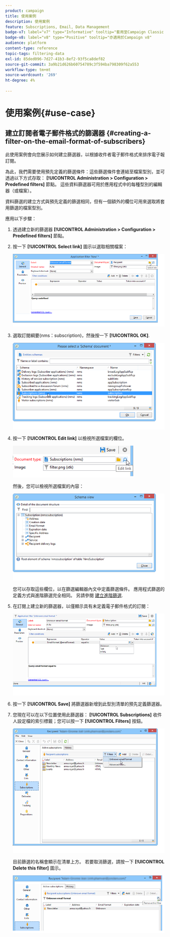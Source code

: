 ```yaml
---
product: campaign
title: 使用案例
description: 使用案例
feature: Subscriptions, Email, Data Management
badge-v7: label="v7" type="Informative" tooltip="套用至Campaign Classic v7"
badge-v8: label="v8" type="Positive" tooltip="亦適用於Campaign v8"
audience: platform
content-type: reference
topic-tags: filtering-data
exl-id: 85ded096-7d27-41b3-8ef2-93f5ca8def82
source-git-commit: 3a9b21d626b60754789c3f594ba798309f62a553
workflow-type: tm+mt
source-wordcount: '269'
ht-degree: 4%

---
```


# 使用案例{#use-case}



## 建立訂閱者電子郵件格式的篩選器 {#creating-a-filter-on-the-email-format-of-subscribers}

此使用案例會向您展示如何建立篩選器，以根據收件者電子郵件格式來排序電子報訂閱。

為此，我們需要使用預先定義的篩選條件：這些篩選條件會連結至檔案型別，並可透過以下方式存取： **[!UICONTROL Administration > Configuration > Predefined filters]** 節點。 這些資料篩選器可用於應用程式中的每種型別的編輯器（或檔案）。

資料篩選的建立方式與預先定義的篩選相同，但有一個額外的欄位可用來選取將套用篩選的檔案型別。

應用以下步驟：

1. 透過建立新的篩選器 **[!UICONTROL Administration > Configuration > Predefined filters]** 節點。
1. 按一下 **[!UICONTROL Select link]** 圖示以選取相關檔案：

   ![](assets/s_ncs_user_filter_choose_schema.png)

1. 選取訂閱綱要(nms：subscription)，然後按一下 **[!UICONTROL OK]**.

   ![](assets/s_ncs_user_filter_select_schema.png)

1. 按一下 **[!UICONTROL Edit link]** 以檢視所選檔案的欄位。

   ![](assets/s_ncs_user_filter_edit_schema.png)

   然後，您可以檢視所選檔案的內容：

   ![](assets/s_ncs_user_filter_view_schema.png)

   您可以存取這些欄位，以在篩選編輯器內文中定義篩選條件。 應用程式篩選的定義方式與進階篩選完全相同。 另請參閱 [建立進階篩選](../../platform/using/creating-filters.md#creating-an-advanced-filter).

1. 在訂閱上建立新的篩選器，以僅顯示具有未定義電子郵件格式的訂閱：

   ![](assets/s_ncs_user_filter_parameters.png)

1. 按一下 **[!UICONTROL Save]** 將篩選器新增到此型別清單的預先定義篩選器。
1. 您現在可以在以下位置使用此篩選器： **[!UICONTROL Subscriptions]** 收件人設定檔的索引標籤；您可以按一下 **[!UICONTROL Filters]** 按鈕。

   ![](assets/s_ncs_user_filter_on_events.png)

   目前篩選的名稱會顯示在清單上方。 若要取消篩選，請按一下 **[!UICONTROL Delete this filter]** 圖示。

   ![](assets/s_ncs_user_filter_on_subscriptions.png)
